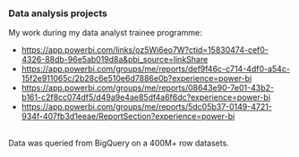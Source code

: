 ### Data analysis projects<br>
My work during my data analyst trainee programme:<br>
* https://app.powerbi.com/links/oz5Wi6eo7W?ctid=15830474-cef0-4326-88db-96e5ab019d8a&pbi_source=linkShare <br>
* https://app.powerbi.com/groups/me/reports/def9f46c-c714-4df0-a54c-15f2e911065c/2b28c6e510e6d7886e0b?experience=power-bi <br>
* https://app.powerbi.com/groups/me/reports/08643e90-7e01-43b2-b161-c2f8cc074df5/d49a9e4ae85df4a6f6dc?experience=power-bi <br>
* https://app.powerbi.com/groups/me/reports/5dc05b37-0149-4721-934f-407fb3d1eeae/ReportSection?experience=power-bi<br><br>

Data was queried from BigQuery on a 400M+ row datasets.